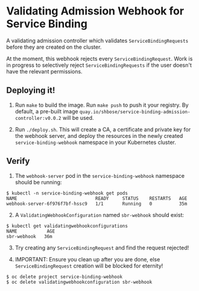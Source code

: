 # Validating Admission Webhook for Service Binding

A validating admission controller which validates `ServiceBindingRequests` before they are created on the cluster.

At the moment, this webhook rejects every `ServiceBindingRequest`. Work is in progress to selectively reject `ServiceBindingRequests` if the user doesn't have the relevant permissions.

## Deploying it!

1. Run `make` to build the image. Run `make push` to push it your registry. By default, a pre-built image `quay.io/shbose/service-binding-admission-controller:v0.0.2` will be used. 

2. Run `./deploy.sh`. This will create a CA, a certificate and private key for the webhook server,
and deploy the resources in the newly created `service-binding-webhook` namespace in your Kubernetes cluster.


## Verify

1. The `webhook-server` pod in the `service-binding-webhook` namespace should be running:
```
$ kubectl -n service-binding-webhook get pods
NAME                             READY     STATUS    RESTARTS   AGE
webhook-server-6f976f7bf-hssc9   1/1       Running   0          35m
```

2. A `ValidatingWebhookConfiguration` named `sbr-webhook` should exist:
```
$ kubectl get validatingwebhookconfigurations
NAME           AGE
sbr-webhook   36m
```
3. Try creating any `ServiceBindingRequest` and find the request rejected!

4. IMPORTANT: Ensure you clean up after you are done, else `ServiceBindingRequest` creation will be blocked for eternity!

```
$ oc delete project service-binding-webhook
$ oc delete validatingwebhookconfiguration sbr-webhook
```

